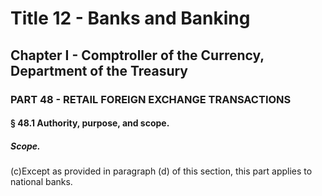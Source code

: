 
# Title 12 - Banks and Banking
## Chapter I - Comptroller of the Currency, Department of the Treasury
### PART 48 - RETAIL FOREIGN EXCHANGE TRANSACTIONS
#### § 48.1 Authority, purpose, and scope.
##### Scope.

(c)Except as provided in paragraph (d) of this section, this part applies to national banks.
